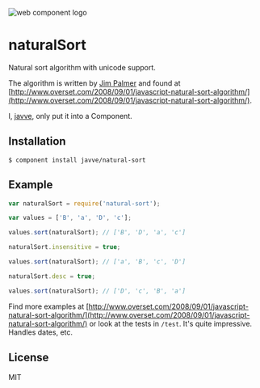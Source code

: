![web component logo](http://i49.tinypic.com/e7nj9v.png)

# naturalSort

Natural sort algorithm with unicode support.

The algorithm is written by [Jim Palmer](http://www.linkedin.com/in/jimbob)
and found at [http://www.overset.com/2008/09/01/javascript-natural-sort-algorithm/](http://www.overset.com/2008/09/01/javascript-natural-sort-algorithm/).

I, [javve](http://github.com/javve), only put it into a Component.

## Installation

    $ component install javve/natural-sort

## Example

```js
var naturalSort = require('natural-sort');

var values = ['B', 'a', 'D', 'c'];

values.sort(naturalSort); // ['B', 'D', 'a', 'c']

naturalSort.insensitive = true;

values.sort(naturalSort); // ['a', 'B', 'c', 'D']

naturalSort.desc = true;

values.sort(naturalSort); // ['D', 'c', 'B', 'a']

```

Find more examples at [http://www.overset.com/2008/09/01/javascript-natural-sort-algorithm/](http://www.overset.com/2008/09/01/javascript-natural-sort-algorithm/)
or look at the tests in `/test`. It's quite impressive. Handles dates, etc.

## License

MIT
